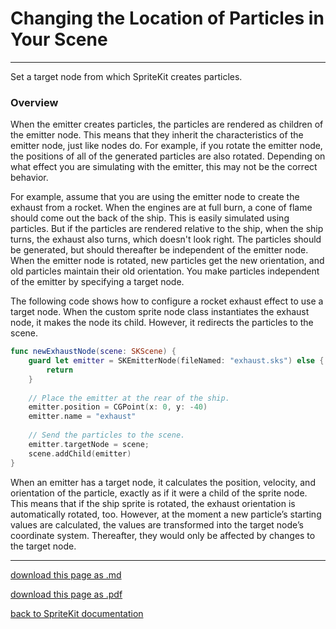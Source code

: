 # Changing the Location of Particles in Your Scene

--------------------------

Set a target node from which SpriteKit creates particles.

### Overview

When the emitter creates particles, the particles are rendered as children of the emitter node. This means that they inherit the characteristics of the emitter node, just like nodes do. For example, if you rotate the emitter node, the positions of all of the generated particles are also rotated. Depending on what effect you are simulating with the emitter, this may not be the correct behavior.

For example, assume that you are using the emitter node to create the exhaust from a rocket. When the engines are at full burn, a cone of flame should come out the back of the ship. This is easily simulated using particles. But if the particles are rendered relative to the ship, when the ship turns, the exhaust also turns, which doesn't look right. The particles should be generated, but should thereafter be independent of the emitter node. When the emitter node is rotated, new particles get the new orientation, and old particles maintain their old orientation. You make particles independent of the emitter by specifying a target node.

The following code shows how to configure a rocket exhaust effect to use a target node. When the custom sprite node class instantiates the exhaust node, it makes the node its child. However, it redirects the particles to the scene.

```swift
func newExhaustNode(scene: SKScene) {
    guard let emitter = SKEmitterNode(fileNamed: "exhaust.sks") else {
        return
    }
    
    // Place the emitter at the rear of the ship.
    emitter.position = CGPoint(x: 0, y: -40)
    emitter.name = "exhaust"
    
    // Send the particles to the scene.
    emitter.targetNode = scene;
    scene.addChild(emitter)
}
```

When an emitter has a target node, it calculates the position, velocity, and orientation of the particle, exactly as if it were a child of the sprite node. This means that if the ship sprite is rotated, the exhaust orientation is automatically rotated, too. However, at the moment a new particle’s starting values are calculated, the values are transformed into the target node’s coordinate system. Thereafter, they would only be affected by changes to the target node.

------------------------

[download this page as .md](https://raw.githubusercontent.com/retrokid/retrokid.github.io/master/tech_notes/spritekit_documentation/037-skemitternode-changing-the-location-of-particles-in-your-scene.md)

[download this page as .pdf](https://github.com/retrokid/retrokid.github.io/raw/master/tech_notes/spritekit_documentation/037-skemitternode-changing-the-location-of-particles-in-your-scene.pdf)

[back to SpriteKit documentation](./spritekit-documentation)
